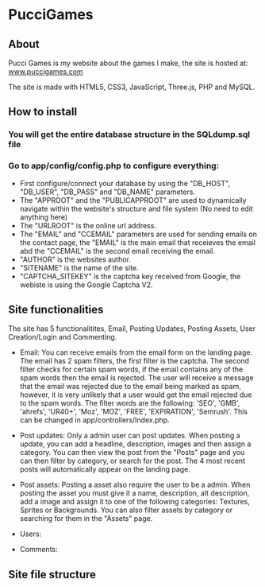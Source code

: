 # PucciGames

## About

Pucci Games is my website about the games I make, the site is hosted at: www.puccigames.com

The site is made with HTML5, CSS3, JavaScript, Three.js, PHP and MySQL.

## How to install

 ### You will get the entire database structure in the SQLdump.sql file
 ### Go to app/config/config.php to configure everything:
  - First configure/connect your database by using the "DB_HOST", "DB_USER", "DB_PASS" and "DB_NAME" parameters.
  - The "APPROOT" and the "PUBLICAPPROOT" are used to dynamically navigate within the website's structure and file system (No need to edit anything here)
  - The "URLROOT" is the online url address.
  - The "EMAIL" and "CCEMAIL" parameters are used for sending emails on the contact page, the "EMAIL" is the main email that receieves the email abd the "CCEMAIL" is the second email receiving the email.
  - "AUTHOR" is the websites author.
  - "SITENAME" is the name of the site.
  - "CAPTCHA_SITEKEY" is the captcha key received from Google, the webiste is using the Google Captcha V2.

## Site functionalities

The site has 5 functionalitites, Email, Posting Updates, Posting Assets, User Creation/Login and Commenting.
 - Email: You can receive emails from the email form on the landing page.
 The email has 2 spam filters, the first filter is the captcha. The second filter checks for certain spam words, if the email contains any of the spam words then the email is rejected. The user will receive a message that the email was rejected due to the email being marked as spam, however, it is very unlikely that a user would get the email rejected due to the spam words. The filter words are the following: 'SEO', 'GMB', 'ahrefs', 'UR40+', 'Moz', 'MOZ', 'FREE', 'EXPIRATION', 'Semrush'. This can be changed in app/controllers/Index.php.
 
 - Post updates: Only a admin user can post updates. When posting a update, you can add a headline, description, images and then assign a category. You can then view the post from the "Posts" page and you can then filter by category, or search for the post. The 4 most recent posts will automatically appear on the landing page.
 
 - Post assets: Posting a asset also require the user to be a admin. When posting the asset you must give it a name, description, alt description, add a image and assign it to one of the following categories: Textures, Sprites or Backgrounds. You can also filter assets by category or searching for them in the "Assets" page.
 
 - Users:
 - Comments:

## Site file structure
